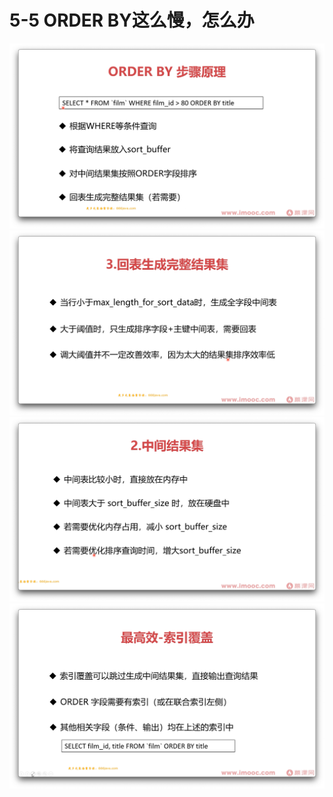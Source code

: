 # 5-5 ORDER BY这么慢，怎么办

<img src="./01.png" />
<img src="./02.png" />
<img src="./03.png" />
<img src="./04.png" />
